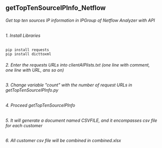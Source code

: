 ## getTopTenSourceIPInfo_Netflow
###### Get top ten sources IP information in IPGroup of Netflow Analyzer with API
###### 1. Install Libraries
```
pip install requests
pip install dicttoxml
```
###### 2. Enter the requests URLs into clientAIPlists.txt (one line with comment, one line with URL, ans so on)
###### 3. Change variable "count" with the number of request URLs in getTopTenSourceIPInfo.py
###### 4. Proceed getTopTenSourceIPInfo
###### 5. It will generate a document named CSVFILE, and it encompasses csv file for each customer
###### 6. All customer csv file will be combined in combined.xlsx

